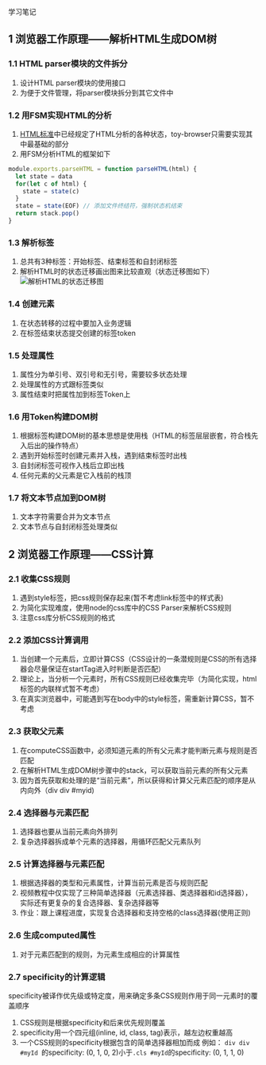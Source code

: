 学习笔记
## 1 浏览器工作原理——解析HTML生成DOM树
### 1.1 HTML parser模块的文件拆分
1. 设计HTML parser模块的使用接口
2. 为便于文件管理，将parser模块拆分到其它文件中

### 1.2 用FSM实现HTML的分析
1. [HTML标准](https://html.spec.whatwg.org/multipage/parsing.html#tokenization)中已经规定了HTML分析的各种状态，toy-browser只需要实现其中最基础的部分
2. 用FSM分析HTML的框架如下
```js
module.exports.parseHTML = function parseHTML(html) {
  let state = data
  for(let c of html) {
    state = state(c)
  }
  state = state(EOF) // 添加文件终结符，强制状态机结束
  return stack.pop()
}
```
### 1.3 解析标签
1. 总共有3种标签：开始标签、结束标签和自封闭标签
2. 解析HTML时的状态迁移画出图来比较直观（状态迁移图如下）
![解析HTML的状态迁移图](https://img-blog.csdnimg.cn/20210509180724103.jpg#pic_center)

### 1.4 创建元素
1. 在状态转移的过程中要加入业务逻辑
2. 在标签结束状态提交创建的标签token

### 1.5 处理属性
1. 属性分为单引号、双引号和无引号，需要较多状态处理
2. 处理属性的方式跟标签类似
3. 属性结束时把属性加到标签Token上

### 1.6 用Token构建DOM树
1. 根据标签构建DOM树的基本思想是使用栈（HTML的标签层层嵌套，符合栈先入后出的操作特点）
2. 遇到开始标签时创建元素并入栈，遇到结束标签时出栈
3. 自封闭标签可视作入栈后立即出栈
4. 任何元素的父元素是它入栈前的栈顶

### 1.7 将文本节点加到DOM树
1. 文本字符需要合并为文本节点
2. 文本节点与自封闭标签处理类似

## 2 浏览器工作原理——CSS计算
### 2.1 收集CSS规则
1. 遇到style标签，把css规则保存起来(暂不考虑link标签中的样式表)
2. 为简化实现难度，使用node的css库中的CSS Parser来解析CSS规则
3. 注意css库分析CSS规则的格式

### 2.2 添加CSS计算调用
1. 当创建一个元素后，立即计算CSS（CSS设计的一条潜规则是CSS的所有选择器会尽量保证在startTag进入时判断是否匹配）
2. 理论上，当分析一个元素时，所有CSS规则已经收集完毕（为简化实现，html标签的内联样式暂不考虑）
3. 在真实浏览器中，可能遇到写在body中的style标签，需重新计算CSS，暂不考虑

### 2.3 获取父元素
1. 在computeCSS函数中，必须知道元素的所有父元素才能判断元素与规则是否匹配
2. 在解析HTML生成DOM树步骤中的stack，可以获取当前元素的所有父元素
3. 因为首先获取和处理的是“当前元素”，所以获得和计算父元素匹配的顺序是从内向外（div div #myid)

### 2.4 选择器与元素匹配
1. 选择器也要从当前元素向外排列
2. 复杂选择器拆成单个元素的选择器，用循环匹配父元素队列

### 2.5 计算选择器与元素匹配
1. 根据选择器的类型和元素属性，计算当前元素是否与规则匹配
2. 视频教程中仅实现了三种简单选择器（元素选择器、类选择器和id选择器），实际还有更复杂的复合选择器、复杂选择器等
3. 作业：跟上课程进度，实现复合选择器和支持空格的class选择器(使用正则)

### 2.6 生成computed属性
1. 对于元素匹配到的规则，为元素生成相应的计算属性

### 2.7 specificity的计算逻辑
specificity被译作优先级或特定度，用来确定多条CSS规则作用于同一元素时的覆盖顺序
1. CSS规则是根据specificity和后来优先规则覆盖
2. specificity用一个四元组(inline, id, class, tag)表示，越左边权重越高
3. 一个CSS规则的specificity根据包含的简单选择器相加而成
例如：
`div div #myId `的specificity: (0, 1, 0, 2)小于`.cls #myId`的specificity: (0, 1, 1, 0)
